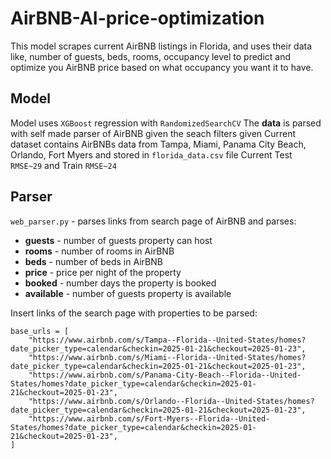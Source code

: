 # AirBNB-AI-price-optimization
This model scrapes current AirBNB listings in Florida, and uses their data like, number of guests, beds, rooms, occupancy level to predict and optimize you AirBNB price based on what occupancy you want it to have.

## Model
Model uses ```XGBoost``` regression with ```RandomizedSearchCV```
The **data** is parsed with self made parser of AirBNB given the seach filters given
Current dataset contains AirBNBs data from Tampa, Miami, Panama City Beach, Orlando, Fort Myers and stored in ```florida_data.csv``` file
Current Test ```RMSE~29``` and Train ```RMSE~24``` 
## Parser
```web_parser.py``` - parses links from search page of AirBNB and parses:
- **guests** - number of guests property can host
- **rooms** - number of rooms in AirBNB
- **beds** - number of beds in AirBNB
- **price** - price per night of the property
- **booked** - number days the property is booked
- **available** - number of guests property is available

Insert links of the search page with properties to be parsed:
```
base_urls = [
    "https://www.airbnb.com/s/Tampa--Florida--United-States/homes?date_picker_type=calendar&checkin=2025-01-21&checkout=2025-01-23",
    "https://www.airbnb.com/s/Miami--Florida--United-States/homes?date_picker_type=calendar&checkin=2025-01-21&checkout=2025-01-23",
    "https://www.airbnb.com/s/Panama-City-Beach--Florida--United-States/homes?date_picker_type=calendar&checkin=2025-01-21&checkout=2025-01-23",
    "https://www.airbnb.com/s/Orlando--Florida--United-States/homes?date_picker_type=calendar&checkin=2025-01-21&checkout=2025-01-23",
    "https://www.airbnb.com/s/Fort-Myers--Florida--United-States/homes?date_picker_type=calendar&checkin=2025-01-21&checkout=2025-01-23",
]
```